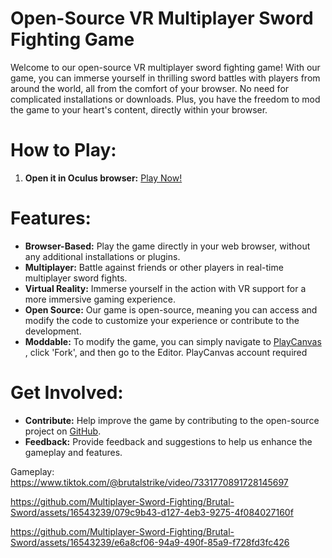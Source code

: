 # Open-Source VR Multiplayer Sword Fighting Game

Welcome to our open-source VR multiplayer sword fighting game! With our game, you can immerse yourself in thrilling sword battles with players from around the world, all from the comfort of your browser. No need for complicated installations or downloads. Plus, you have the freedom to mod the game to your heart's content, directly within your browser.

# How to Play:

1. **Open it in Oculus browser:** [Play Now!](https://brutalsword.com/)

# Features:

* **Browser-Based:** Play the game directly in your web browser, without any additional installations or plugins.
* **Multiplayer:** Battle against friends or other players in real-time multiplayer sword fights.
* **Virtual Reality:** Immerse yourself in the action with VR support for a more immersive gaming experience.
* **Open Source:** Our game is open-source, meaning you can access and modify the code to customize your experience or contribute to the development.
* **Moddable:** To modify the game, you can simply navigate to [PlayCanvas](https://playcanvas.com/project/1188202/overview/brutal-sword) , click 'Fork', and then go to the Editor. PlayCanvas account required

# Get Involved:

* **Contribute:** Help improve the game by contributing to the open-source project on [GitHub](https://github.com/Multiplayer-Sword-Fighting/Brutal-Sword).
* **Feedback:** Provide feedback and suggestions to help us enhance the gameplay and features.

Gameplay: https://www.tiktok.com/@brutalstrike/video/7331770891728145697

https://github.com/Multiplayer-Sword-Fighting/Brutal-Sword/assets/16543239/079c9b43-d127-4eb3-9275-4f084027160f


https://github.com/Multiplayer-Sword-Fighting/Brutal-Sword/assets/16543239/e6a8cf06-94a9-490f-85a9-f728fd3fc426

